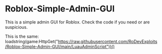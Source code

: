 # Roblox-Simple-Admin-GUI
This is a simple admin GUI for Roblox. Check the code if you need or are suspicious.

This is the same: loadstring(game:HttpGet("https://raw.githubusercontent.com/RoDevExploits/Roblox-Simple-Admin-GUI/main/LuauAdminScript"))()
